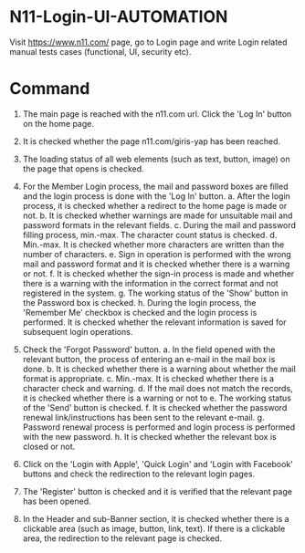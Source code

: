 # N11-Login-UI-AUTOMATION
Visit https://www.n11.com/ page, go to Login page and write Login related manual tests cases (functional, UI, security etc).

# Command
1. The main page is reached with the n11.com url. Click the 'Log In' button on the home page.
2. It is checked whether the page n11.com/giris-yap has been reached.
3. The loading status of all web elements (such as text, button, image) on the page that opens is checked.
4. For the Member Login process, the mail and password boxes are filled and the login process is done with the 'Log In' button.
a. After the login process, it is checked whether a redirect to the home page is made or not.
b. It is checked whether warnings are made for unsuitable mail and password formats in the relevant fields.
c. During the mail and password filling process, min.-max. The character count status is checked.
d. Min.-max. It is checked whether more characters are written than the number of characters. 
e. Sign in operation is performed with the wrong mail and password format and it is checked whether there is a warning or not.
f. It is checked whether the sign-in process is made and whether there is a warning with the information in the correct format and not registered in the system.
g. The working status of the 'Show' button in the Password box is checked.
h. During the login process, the 'Remember Me' checkbox is checked and the login process is performed. It is checked whether the relevant information is saved for subsequent login operations.

5. Check the 'Forgot Password' button.
a. In the field opened with the relevant button, the process of entering an e-mail in the mail box is done.
b. It is checked whether there is a warning about whether the mail format is appropriate.
c. Min.-max. It is checked whether there is a character check and warning.
d. If the mail does not match the records, it is checked whether there is a warning or not to 
e. The working status of the 'Send' button is checked.
f. It is checked whether the password renewal link/instructions has been sent to the relevant e-mail.
g. Password renewal process is performed and login process is performed with the new password.
h. It is checked whether the relevant box is closed or not.

6. Click on the 'Login with Apple', 'Quick Login' and 'Login with Facebook' buttons and check the redirection to the relevant login pages.

7. The 'Register' button is checked and it is verified that the relevant page has been opened.

8. In the Header and sub-Banner section, it is checked whether there is a clickable area (such as image, button, link, text). If there is a clickable area, the redirection to the relevant page is checked.

